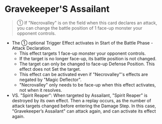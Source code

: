 # Gravekeeper'S Assailant

> ① If "Necrovalley" is on the field when this card declares an attack, you can change the battle position of 1 face-up monster your opponent controls.

*   The ① optional Trigger Effect activates in Start of the Battle Phase - Attack Declaration.
    *   This effect targets 1 face-up monster your opponent controls.
    *   If the target is no longer face-up, its battle position is not changed.
    *   The target can only be changed to face-up Defense Position. This effect does not Set the target.
    *   This effect can be activated even if "Necrovalley"'s effects are negated by "Magic Deflector".
    *   "Necrovalley" only needs to be face-up when this effect activates, not when it resolves.
*   VS. "Spirit Reaper": When targeted by Assailant, "Spirit Reaper" is destroyed by its own effect. Then a replay occurs, as the number of attack targets changed before entering the Damage Step. In this case, "Gravekeeper’s Assailant" can attack again, and can activate its effect again.

